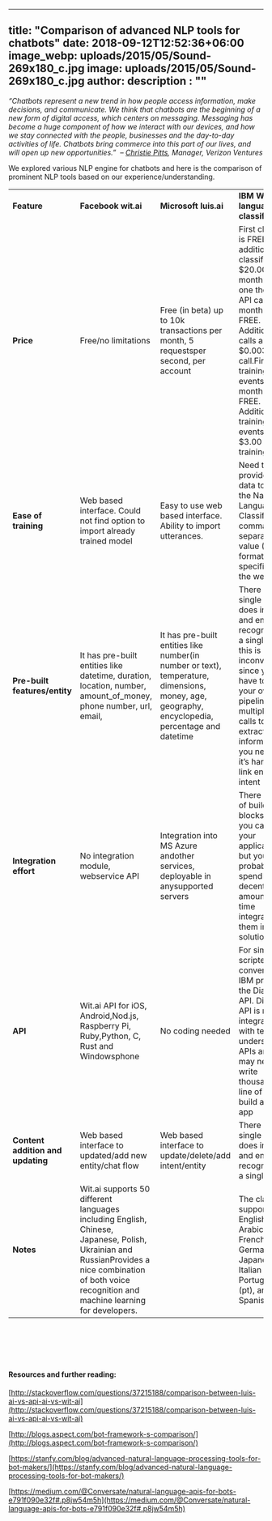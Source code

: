 
---
title: "Comparison of advanced NLP tools for chatbots"
date: 2018-09-12T12:52:36+06:00
image_webp: uploads/2015/05/Sound-269x180_c.jpg
image: uploads/2015/05/Sound-269x180_c.jpg
author: 
description : ""
---

*“Chatbots represent a new trend in how people access information, make decisions, and communicate. We think that chatbots are the beginning of a new form of digital access, which centers on messaging. Messaging has become a huge component of how we interact with our devices, and how we stay connected with the people, businesses and the day-to-day activities of life. Chatbots bring commerce into this part of our lives, and will open up new opportunities.”  – [Christie Pitts](https://www.linkedin.com/in/christiepitts), Manager, Verizon Ventures*

We explored various NLP engine for chatbots and here is the comparison of prominent NLP tools based on our experience/understanding.

  
||||||
|--- |--- |--- |--- |--- |
|  **Feature**  |**Facebook wit.ai**|**Microsoft luis.ai**|**IBM Watson language classifier**|**api.ai**|
|  **Price**  |   Free/no limitations   |   Free (in beta) up to 10k transactions per month, 5 requestsper second, per account   |     First classifier is FREE. Each additional classifier is $20.00 per month.First one thousand API calls per month are FREE. Additional calls are $0.0035 per call.First four training events per month are FREE. Additional training events are $3.00 per training event.   |  Free up to 6,000 requests,Enterprise starts at $89 USD per month  |
|  **Ease of training**  |   Web based interface. Could not find option to import already trained model   |   Easy to use web based interface. Ability to import utterances.   |  Need to provide the data to train the Natural Language Classifier in comma-separated value (CSV) format specified on the website.|  Easy to use web based interface. Ability to import intents and entities.  |
|  **Pre-built features/entity**  |   It has pre-built entities like datetime, duration, location, number, amount_of_money, phone number, url, email,|   It has pre-built entities like number(in number or text), temperature, dimensions, money, age, geography, encyclopedia, percentage and datetime|There is no single API that does intent and entity recognition in a single call, this is inconvenient since you have to build your own pipeline with multiple API calls to extract all the information you need and it’s harder to link entities to intent|  built-in domains of knowledge (Intents with Entities and even suggested Replies ) on topics like small talk, weather, apps or even wisdom.  |
|   **Integration effort**  |  No integration module, webservice API   |   Integration into MS Azure andother services, deployable in anysupported servers|There are a lot of building blocks that you can use in your application, but you probably will spend a decent amount of time integrating them into one solution.   |   Integration module to connect to messenger APIs. Support fordeploying into Heroku server,enterprise paid environment   |
|  **API**  |   Wit.ai API for iOS, Android,Nod.js, Raspberry Pi, Ruby,Python, C, Rust and Windowsphone   |   No coding needed  |  For simple scripted conversation, IBM provides the Dialog API. Dialog API is not integrated with text understanding APIs and you may need to write thousands of line of XML to build a simple app    |   SDKs for Android, iOS, AppleWatch, Node.js, Cordova, Unity,C#, Xamarin, Windows phone,Python and JS    |
|  **Content addition and updating**  |  Web based interface to updated/add new entity/chat flow   |  Web based interface to update/delete/add intent/entity  |     There is no single API that does intent and entity recognition in a single call.    |  Web based interface to update/delete/add intent/entity     |
|  **Notes**  |  Wit.ai supports 50 different languages including English, Chinese, Japanese, Polish, Ukrainian and RussianProvides a nice combination of both voice recognition and machine learning for developers.    ||  The classifier supports English (en), Arabic (ar), French (fr), German (de), Japanese (ja), Italian (it), Portuguese (pt), and Spanish (es).      |S  peech to Text and Text to Speech capabilities, along with machine  learning.     |  

  
<br><br/> 
<br><br/> 


#### Resources and further reading:  

[http://stackoverflow.com/questions/37215188/comparison-between-luis-ai-vs-api-ai-vs-wit-ai](http://stackoverflow.com/questions/37215188/comparison-between-luis-ai-vs-api-ai-vs-wit-ai)  


[http://blogs.aspect.com/bot-framework-s-comparison/](http://blogs.aspect.com/bot-framework-s-comparison/)  

[https://stanfy.com/blog/advanced-natural-language-processing-tools-for-bot-makers/](https://stanfy.com/blog/advanced-natural-language-processing-tools-for-bot-makers/)  

[https://medium.com/@Conversate/natural-language-apis-for-bots-e791f090e32f#.p8jw54m5h](https://medium.com/@Conversate/natural-language-apis-for-bots-e791f090e32f#.p8jw54m5h)  

